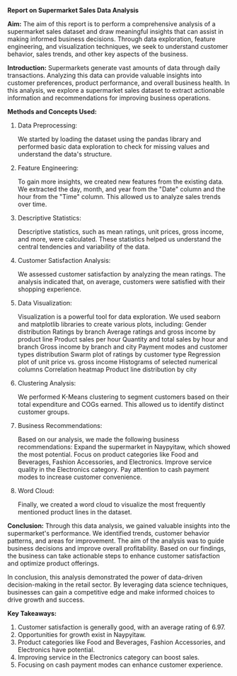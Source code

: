 **Report on Supermarket Sales Data Analysis**

**Aim:**
The aim of this report is to perform a comprehensive analysis of a supermarket sales dataset and draw meaningful insights that can assist in making informed business decisions. Through data exploration, feature engineering, and visualization techniques, we seek to understand customer behavior, sales trends, and other key aspects of the business.

**Introduction:**
Supermarkets generate vast amounts of data through daily transactions. Analyzing this data can provide valuable insights into customer preferences, product performance, and overall business health. In this analysis, we explore a supermarket sales dataset to extract actionable information and recommendations for improving business operations.

**Methods and Concepts Used:**

1. Data Preprocessing:

    We started by loading the dataset using the pandas library and performed basic data exploration to check for missing values and understand the data's structure.

2. Feature Engineering:

    To gain more insights, we created new features from the existing data. We extracted the day, month, and year from the "Date" column and the hour from the "Time" column. This allowed us to analyze sales trends over time.

3. Descriptive Statistics:

    Descriptive statistics, such as mean ratings, unit prices, gross income, and more, were calculated. These statistics helped us understand the central tendencies and variability of the data.

4. Customer Satisfaction Analysis:

    We assessed customer satisfaction by analyzing the mean ratings. The analysis indicated that, on average, customers were satisfied with their shopping experience.

5. Data Visualization:

    Visualization is a powerful tool for data exploration. We used seaborn and matplotlib libraries to create various plots, including:
        Gender distribution
        Ratings by branch
        Average ratings and gross income by product line
        Product sales per hour
        Quantity and total sales by hour and branch
        Gross income by branch and city
        Payment modes and customer types distribution
        Swarm plot of ratings by customer type
        Regression plot of unit price vs. gross income
        Histograms of selected numerical columns
        Correlation heatmap
        Product line distribution by city

6. Clustering Analysis:

    We performed K-Means clustering to segment customers based on their total expenditure and COGs earned. This allowed us to identify distinct customer groups.

7. Business Recommendations:

    Based on our analysis, we made the following business recommendations:
        Expand the supermarket in Naypyitaw, which showed the most potential.
        Focus on product categories like Food and Beverages, Fashion Accessories, and Electronics.
        Improve service quality in the Electronics category.
        Pay attention to cash payment modes to increase customer convenience.

8. Word Cloud:

    Finally, we created a word cloud to visualize the most frequently mentioned product lines in the dataset.

**Conclusion:**
Through this data analysis, we gained valuable insights into the supermarket's performance. We identified trends, customer behavior patterns, and areas for improvement. The aim of the analysis was to guide business decisions and improve overall profitability. Based on our findings, the business can take actionable steps to enhance customer satisfaction and optimize product offerings.

In conclusion, this analysis demonstrated the power of data-driven decision-making in the retail sector. By leveraging data science techniques, businesses can gain a competitive edge and make informed choices to drive growth and success.

**Key Takeaways:**

   1. Customer satisfaction is generally good, with an average rating of 6.97.
   2. Opportunities for growth exist in Naypyitaw.
   3. Product categories like Food and Beverages, Fashion Accessories, and Electronics have potential.
   4. Improving service in the Electronics category can boost sales.
   5. Focusing on cash payment modes can enhance customer experience.

